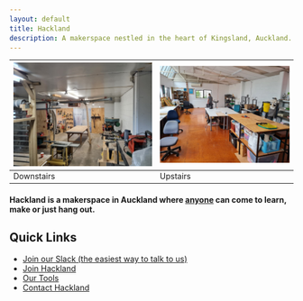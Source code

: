 ```yaml
---
layout: default
title: Hackland
description: A makerspace nestled in the heart of Kingsland, Auckland. A place where anyone can come to learn, make or just hang out
---
```




| ![](/public/images/downstairs.jpg) | ![](/public/images/upstairs.jpg) |
| ---        | ---      |
| Downstairs | Upstairs |

<h4 class="tagline">Hackland is a makerspace in Auckland where <span style="text-decoration:underline;">anyone</span> can come to learn, make or just hang out.</h4>

## Quick Links

+ [Join our Slack (the easiest way to talk to us)](https://join.slack.com/t/hakland/shared_invite/zt-jrrkrdoi-it~AwREvT_ExamWwextFGw)
+ [Join Hackland](/join/)
+ [Our Tools](/tools/)
+ [Contact Hackland](/contact/)

